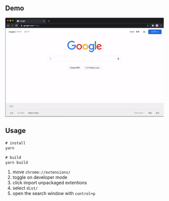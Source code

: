 ## Demo
![enhance-chrome-history-demo.gif](enhance-chrome-history-demo.gif)

## Usage
```
# install
yarn
```

```
# build
yarn build
```

1. move `chrome://extensions/`
1. toggle on developer mode
1. click import unpackaged extentions
1. select `dist/`
1. open the search window with `control+p`
